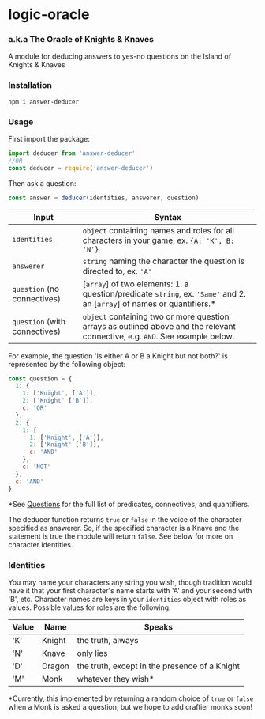 # logic-oracle
### a.k.a The Oracle of Knights & Knaves

A module for deducing answers to yes-no questions on the Island of Knights & Knaves

### Installation

```
npm i answer-deducer
```
### Usage

First import the package:

```js
import deducer from 'answer-deducer'
//OR
const deducer = require('answer-deducer')
```

Then ask a question:
```js
const answer = deducer(identities, answerer, question)
```
Input | Syntax
--- | --- |
`identities`| `object` containing names and roles for all characters in your game, ex. `{A: 'K', B: 'N'}`
`answerer` | `string` naming the character the question is directed to, ex. `'A'`
`question` (no connectives)| [`array`] of two elements: 1. a question/predicate `string`, ex. `'Same'` and 2. an [`array`] of names or quantifiers.*
`question` (with connectives)| `object` containing two or more question arrays as outlined above and the relevant connective, e.g. `AND`. See example below.

For example, the question 'Is either A or B a Knight but not both?' is represented by the following object:
```js
const question = {
  1: {
    1: ['Knight', ['A']],
    2: ['Knight' ['B']],
    c: 'OR'
  },
  2: {
    1: {
      1: ['Knight', ['A']],
      2: ['Knight' ['B']],
      c: 'AND'
    },
    c: 'NOT'
  },
  c: 'AND'
}
```

*See [Questions](./questions.md) for the full list of predicates, connectives, and quantifiers.

The deducer function returns `true` or `false` in the voice of the character specified as answerer. So, if the specified character is a Knave and the statement is true the module will return `false`. See below for more on character identities.

### Identities

You may name your characters any string you wish, though tradition would have it that your first character's name starts with 'A' and your second with 'B', etc. Character names are keys in your `identities` object with roles as values. Possible values for roles are the following:  

Value | Name | Speaks
--- | --- | ---
'K' | Knight | the truth, always
'N' | Knave | only lies
'D' | Dragon | the truth, except in the presence of a Knight
'M' | Monk | whatever they wish*

*Currently, this implemented by returning a random choice of `true` or `false` when a Monk is asked a question, but we hope to add craftier monks soon!
